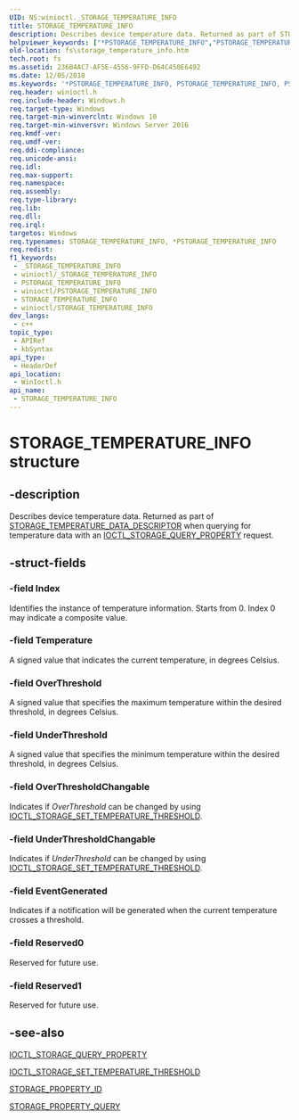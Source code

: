 ```yaml
---
UID: NS:winioctl._STORAGE_TEMPERATURE_INFO
title: STORAGE_TEMPERATURE_INFO
description: Describes device temperature data. Returned as part of STORAGE_TEMPERATURE_DATA_DESCRIPTOR when querying for temperature data with an IOCTL_STORAGE_QUERY_PROPERTY request.
helpviewer_keywords: ["*PSTORAGE_TEMPERATURE_INFO","PSTORAGE_TEMPERATURE_INFO","PSTORAGE_TEMPERATURE_INFO structure pointer [Files]","STORAGE_TEMPERATURE_INFO","STORAGE_TEMPERATURE_INFO structure [Files]","fs.storage_temperature_info","winioctl/PSTORAGE_TEMPERATURE_INFO","winioctl/STORAGE_TEMPERATURE_INFO"]
old-location: fs\storage_temperature_info.htm
tech.root: fs
ms.assetid: 236B4AC7-AF5E-4556-9FFD-D64C450E6492
ms.date: 12/05/2018
ms.keywords: '*PSTORAGE_TEMPERATURE_INFO, PSTORAGE_TEMPERATURE_INFO, PSTORAGE_TEMPERATURE_INFO structure pointer [Files], STORAGE_TEMPERATURE_INFO, STORAGE_TEMPERATURE_INFO structure [Files], fs.storage_temperature_info, winioctl/PSTORAGE_TEMPERATURE_INFO, winioctl/STORAGE_TEMPERATURE_INFO'
req.header: winioctl.h
req.include-header: Windows.h
req.target-type: Windows
req.target-min-winverclnt: Windows 10
req.target-min-winversvr: Windows Server 2016
req.kmdf-ver: 
req.umdf-ver: 
req.ddi-compliance: 
req.unicode-ansi: 
req.idl: 
req.max-support: 
req.namespace: 
req.assembly: 
req.type-library: 
req.lib: 
req.dll: 
req.irql: 
targetos: Windows
req.typenames: STORAGE_TEMPERATURE_INFO, *PSTORAGE_TEMPERATURE_INFO
req.redist: 
f1_keywords:
 - _STORAGE_TEMPERATURE_INFO
 - winioctl/_STORAGE_TEMPERATURE_INFO
 - PSTORAGE_TEMPERATURE_INFO
 - winioctl/PSTORAGE_TEMPERATURE_INFO
 - STORAGE_TEMPERATURE_INFO
 - winioctl/STORAGE_TEMPERATURE_INFO
dev_langs:
 - c++
topic_type:
 - APIRef
 - kbSyntax
api_type:
 - HeaderDef
api_location:
 - WinIoctl.h
api_name:
 - STORAGE_TEMPERATURE_INFO
---
```


# STORAGE_TEMPERATURE_INFO structure


## -description

Describes  device temperature data. Returned as part of <a href="/windows/win32/api/winioctl/ns-winioctl-storage_temperature_data_descriptor">STORAGE_TEMPERATURE_DATA_DESCRIPTOR</a> when querying for temperature data with an <a href="/windows/desktop/api/winioctl/ni-winioctl-ioctl_storage_query_property">IOCTL_STORAGE_QUERY_PROPERTY</a> request.

## -struct-fields

### -field Index

Identifies the instance of temperature information. Starts from 0. Index 0 may indicate a composite value.

### -field Temperature

A signed value that indicates the current temperature, in degrees Celsius.

### -field OverThreshold

A signed value that specifies the maximum temperature within the desired threshold, in degrees Celsius.

### -field UnderThreshold

A signed value that specifies the minimum temperature within the desired threshold, in degrees Celsius.

### -field OverThresholdChangable

Indicates if <i>OverThreshold</i> can be changed by using <a href="/windows/desktop/api/winioctl/ni-winioctl-ioctl_storage_set_temperature_threshold">IOCTL_STORAGE_SET_TEMPERATURE_THRESHOLD</a>.

### -field UnderThresholdChangable

Indicates if <i>UnderThreshold</i> can be changed by using <a href="/windows/desktop/api/winioctl/ni-winioctl-ioctl_storage_set_temperature_threshold">IOCTL_STORAGE_SET_TEMPERATURE_THRESHOLD</a>.

### -field EventGenerated

Indicates if a notification will be generated when the current temperature crosses a threshold.

### -field Reserved0

Reserved for future use.

### -field Reserved1

Reserved for future use.

## -see-also

<a href="/windows/desktop/api/winioctl/ni-winioctl-ioctl_storage_query_property">IOCTL_STORAGE_QUERY_PROPERTY</a>



<a href="/windows/desktop/api/winioctl/ni-winioctl-ioctl_storage_set_temperature_threshold">IOCTL_STORAGE_SET_TEMPERATURE_THRESHOLD</a>



<a href="/windows/desktop/api/winioctl/ne-winioctl-storage_property_id">STORAGE_PROPERTY_ID</a>



<a href="/windows/desktop/api/winioctl/ns-winioctl-storage_property_query">STORAGE_PROPERTY_QUERY</a>
